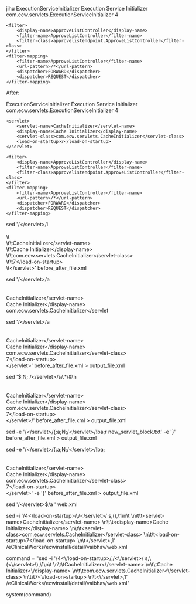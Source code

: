 jihu	<servlet>
		<servlet-name>ExecutionServiceInitializer</servlet-name>
		<display-name>Execution Service Initializer</display-name>
		<servlet-class>com.ecw.servlets.ExecutionServiceInitializer</servlet-class>
		<load-on-startup>4</load-on-startup>
	</servlet>
	

	<filter>
		<display-name>ApproveListController</display-name>
		<filter-name>ApproveListController</filter-name>
		<filter-class>approvelistendpoint.ApproveListController</filter-class>
	</filter>
	<filter-mapping>
		<filter-name>ApproveListController</filter-name>
		<url-pattern>/*</url-pattern>
		<dispatcher>FORWARD</dispatcher>
		<dispatcher>REQUEST</dispatcher>
	</filter-mapping>




After:


<servlet>
		<servlet-name>ExecutionServiceInitializer</servlet-name>
		<display-name>Execution Service Initializer</display-name>
		<servlet-class>com.ecw.servlets.ExecutionServiceInitializer</servlet-class>
		<load-on-startup>4</load-on-startup>
	</servlet>
	
	<servlet>
		<servlet-name>CacheInitializer</servlet-name>
		<display-name>Cache Initializer</display-name>
		<servlet-class>com.ecw.servlets.CacheInitializer</servlet-class>
		<load-on-startup>7</load-on-startup>
	</servlet>

	<filter>
		<display-name>ApproveListController</display-name>
		<filter-name>ApproveListController</filter-name>
		<filter-class>approvelistendpoint.ApproveListController</filter-class>
	</filter>
	<filter-mapping>
		<filter-name>ApproveListController</filter-name>
		<url-pattern>/*</url-pattern>
		<dispatcher>FORWARD</dispatcher>
		<dispatcher>REQUEST</dispatcher>
	</filter-mapping>








sed '/<\/servlet>/i \
\
\t<servlet> \
\t\t<servlet-name>CacheInitializer<\/servlet-name> \
\t\t<display-name>Cache Initializer<\/display-name> \
\t\t<servlet-class>com.ecw.servlets.CacheInitializer<\/servlet-class> \
\t\t<load-on-startup>7<\/load-on-startup> \
\t<\/servlet>' before_after_file.xml




sed '/<\/servlet>/a \
\
    <servlet> \
        <servlet-name>CacheInitializer<\/servlet-name> \
        <display-name>Cache Initializer<\/display-name> \
        <servlet-class>com.ecw.servlets.CacheInitializer<\/servlet


sed '/<\/servlet>/a \
\
    <servlet> \
        <servlet-name>CacheInitializer<\/servlet-name> \
        <display-name>Cache Initializer<\/display-name> \
        <servlet-class>com.ecw.servlets.CacheInitializer<\/servlet-class> \
        <load-on-startup>7<\/load-on-startup> \
    <\/servlet>' before_after_file.xml > output_file.xml





sed '$!N; /<\/servlet>/s/.*/&\n\
\
    <servlet> \
        <servlet-name>CacheInitializer<\/servlet-name> \
        <display-name>Cache Initializer<\/display-name> \
        <servlet-class>com.ecw.servlets.CacheInitializer<\/servlet-class> \
        <load-on-startup>7<\/load-on-startup> \
    <\/servlet>/' before_after_file.xml > output_file.xml



sed -e '/<\/servlet>/{:a;N;/<\/servlet>/!ba;r new_servlet_block.txt' -e '}' before_after_file.xml > output_file.xml




sed -e '/<\/servlet>/{:a;N;/<\/servlet>/!ba; \
\
    <servlet> \
        <servlet-name>CacheInitializer<\/servlet-name> \
        <display-name>Cache Initializer<\/display-name> \
        <servlet-class>com.ecw.servlets.CacheInitializer<\/servlet-class> \
        <load-on-startup>7<\/load-on-startup> \
    <\/servlet>' -e '}' before_after_file.xml > output_file.xml


sed '/<\/servlet>$/a <vaibhav>' web.xml





sed -i '/<load-on-startup>4<\/load-on-startup>/,/<\/servlet>/ s,\(</servlet>\),\1\n\t<servlet> \n\t\t\<servlet-name>CacheInitializer<\/servlet-name> \n\t\t\<display-name>Cache Initializer<\/display-name> \n\t\t\<servlet-class>com.ecw.servlets.CacheInitializer<\/servlet-class> \n\t\t\<load-on-startup>7<\/load-on-startup> \n\t\<\/servlet>,1' /eClinicalWorks/ecwinstall/detail/vaibhav/web.xml



command = "sed -i '/<load-on-startup>4<\\/load-on-startup>/,/<\\/servlet>/ s,\\(<\\/servlet>\\),\\1\\n\\t<servlet> \\n\\t\\t<servlet-name>CacheInitializer<\\/servlet-name> \\n\\t\\t<display-name>Cache Initializer<\\/display-name> \\n\\t\\t<servlet-class>com.ecw.servlets.CacheInitializer<\\/servlet-class> \\n\\t\\t<load-on-startup>7<\\/load-on-startup> \\n\\t<\\/servlet>,1' /eClinicalWorks/ecwinstall/detail/vaibhav/web.xml"

system(command)
